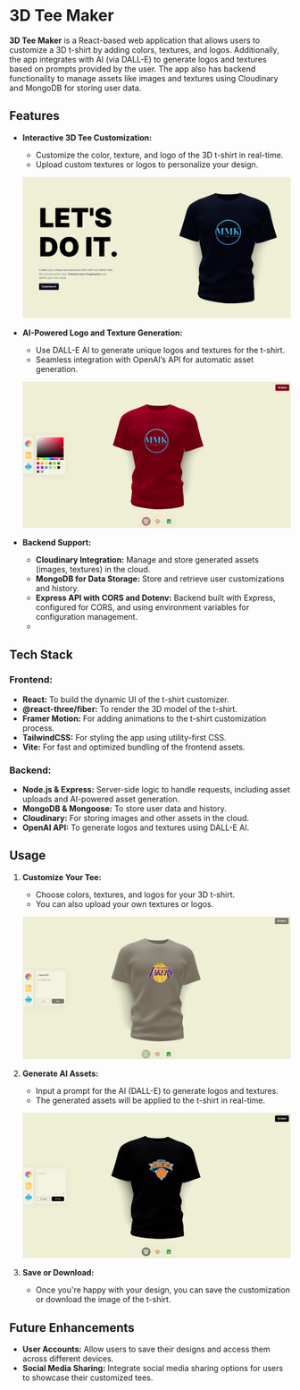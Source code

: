 # 3D Tee Maker

**3D Tee Maker** is a React-based web application that allows users to customize a 3D t-shirt by adding colors, textures, and logos. Additionally, the app integrates with AI (via DALL-E) to generate logos and textures based on prompts provided by the user. The app also has backend functionality to manage assets like images and textures using Cloudinary and MongoDB for storing user data.

## Features

- **Interactive 3D Tee Customization:**
  - Customize the color, texture, and logo of the 3D t-shirt in real-time.
  - Upload custom textures or logos to personalize your design.

  ![Homepage](assets/homepage.png)

- **AI-Powered Logo and Texture Generation:**
  - Use DALL-E AI to generate unique logos and textures for the t-shirt.
  - Seamless integration with OpenAI’s API for automatic asset generation.

  ![Color Change](assets/color-change.png)

- **Backend Support:**
  - **Cloudinary Integration:** Manage and store generated assets (images, textures) in the cloud.
  - **MongoDB for Data Storage:** Store and retrieve user customizations and history.
  - **Express API with CORS and Dotenv:** Backend built with Express, configured for CORS, and using environment variables for configuration management.
  - 

## Tech Stack

### Frontend:
- **React:** To build the dynamic UI of the t-shirt customizer.
- **@react-three/fiber:** To render the 3D model of the t-shirt.
- **Framer Motion:** For adding animations to the t-shirt customization process.
- **TailwindCSS:** For styling the app using utility-first CSS.
- **Vite:** For fast and optimized bundling of the frontend assets.

### Backend:
- **Node.js & Express:** Server-side logic to handle requests, including asset uploads and AI-powered asset generation.
- **MongoDB & Mongoose:** To store user data and history.
- **Cloudinary:** For storing images and other assets in the cloud.
- **OpenAI API:** To generate logos and textures using DALL-E AI.

## Usage

1. **Customize Your Tee:**
   - Choose colors, textures, and logos for your 3D t-shirt.
   - You can also upload your own textures or logos.
   
   ![Logo Change](assets/logo-change.png)

2. **Generate AI Assets:**
   - Input a prompt for the AI (DALL-E) to generate logos and textures.
   - The generated assets will be applied to the t-shirt in real-time.

   ![AI Prompt](assets/ai-prompt.png)

3. **Save or Download:**
   - Once you're happy with your design, you can save the customization or download the image of the t-shirt.

## Future Enhancements

- **User Accounts:** Allow users to save their designs and access them across different devices.
- **Social Media Sharing:** Integrate social media sharing options for users to showcase their customized tees.
